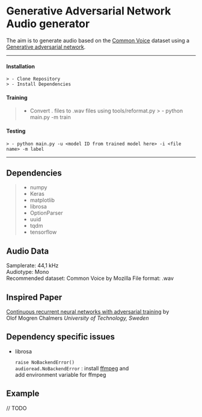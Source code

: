 Generative Adversarial Network Audio generator
===================

The aim is to generate audio based on the [Common Voice](https://voice.mozilla.org/en/data) dataset using a
[Generative adversarial network](https://en.wikipedia.org/wiki/Generative_adversarial_network).

----------

#### <i class="icon-down-big"></i> Installation

	> - Clone Repository
	> - Install Dependencies

#### <i class="icon-ccw"></i> Training
  > - Convert .<format> files to .wav files using tools/reformat.py
	> - python main.py -m train

#### <i class="icon-right-big"></i> Testing

	> - python main.py -u <model ID from trained model here> -i <file name> -m label


----------

Dependencies
-------------------

> - numpy
> - Keras
> - matplotlib
> - librosa
> - OptionParser
> - uuid
> - tqdm
> - tensorflow

Audio Data
-------------------

Samplerate: 44,1 kHz <br>
Audiotype: Mono <br>
Recommended dataset: Common Voice by Mozilla
File format: .wav

Inspired Paper
-------------------

[Continuous recurrent neural networks with adversarial training](https://arxiv.org/pdf/1611.09904.pdf) by <br>
Olof Mogren Chalmers *University of Technology, Sweden*

Dependency specific issues
-------------------

 - librosa

	`raise NoBackendError() ` <br>
    `audioread.NoBackendError` :
    install [ffmpeg](https://ffmpeg.zeranoe.com/builds/) and <br>
    add environment variable for ffmpeg

Example
-------------------
// TODO
